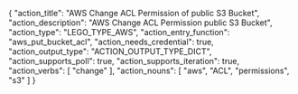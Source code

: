 {
"action_title": "AWS Change ACL Permission of public S3 Bucket",
"action_description": "AWS Change ACL Permission public S3 Bucket",
"action_type": "LEGO_TYPE_AWS",
"action_entry_function": "aws_put_bucket_acl",
"action_needs_credential": true,
"action_output_type": "ACTION_OUTPUT_TYPE_DICT",
"action_supports_poll": true,
"action_supports_iteration": true,
"action_verbs": [
"change"
],
"action_nouns": [
"aws",
"ACL",
"permissions",
"s3"
]
}
  